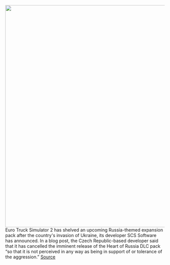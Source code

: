 <img src='https://cdn.vox-cdn.com/thumbor/YLTvnjMZTAV64IpOr7ZXjJUsht0=/0x0:540x360/1200x800/filters:focal(184x64:270x150)/cdn.vox-cdn.com/uploads/chorus_image/image/70926166/Socmedia_1920x1080_ETS2_Heart_of_Russia_Statement.0.jpg' width='700px' /><br/>
Euro Truck Simulator 2 has shelved an upcoming Russia-themed expansion pack after the country's invasion of Ukraine, its developer SCS Software has announced. In a blog post, the Czech Republic-based developer said that it has cancelled the imminent release of the Heart of Russia DLC pack “so that it is not perceived in any way as being in support of or tolerance of the aggression.”
<a href='https://www.theverge.com/2022/5/31/23148156/euro-truck-simulator-heart-of-russia-dlc-cancelled-ukraine-invasion'> Source <a/>